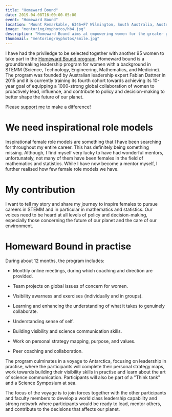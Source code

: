 ```yaml
---
title: "Homeward Bound"
date: 2019-04-08T16:00:00-05:00
event: "Homeward Bound"
location: "Mount Remarkable, 6346+F7 Wilmington, South Australia, Australia"
image: "mentoring/myphotos/hb4.jpg"
description: "Homeward Bound aims at empowering women for the greater good."
thumbnail: "mentoring/myphotos/smile.jpg"
---
```

I have had the priviledge to be selected together with another 95 women to take part in the [Homeward Bound program](https://homewardboundprojects.com.au/about/). Homeward bound is a groundbreaking leadership program for women with a background in STEMM (Science, Technology, Engineering, Mathematics, and Medicine). <!--more-->The program was founded by Australian leadership expert Fabian Dattner in 2015 and it is currently training its fourth cohort towards achieving its 10-year goal of equipping a 1000-strong global collaboration of women to proactively lead, influence, and contribute to policy and decision-making to better shape the future of our planet.

Please [support me](https://chuffed.org/project/patriciamenendez) to make a difference!  


# We need inspirational role models 

Inspirational female role models are something that I have been searching for throughout my entire career. This has definitely being something missing. Although, I find myself very lucky to have had wonderful mentors, unfortunately, not many of them have been females in the field of mathematics and statistics. While I have now become a mentor myself, I further realised how few female role models we have.

# My contribution

I want to tell my story and share my journey to inspire females to pursue careers in STEMM and in particular in mathematics and statistics. Our voices need to be heard at all levels of policy and decision-making, especially those concerning the future of our planet and the care of our environment.



# Homeward Bound in practise

During about 12 months, the program includes:

- Monthly online meetings, during which coaching and direction are provided.

- Team projects on global issues of concern for women.

- Visibility awarness and exercises (individually and in groups).

- Learning and enhancing the understanding of what it takes to genuinely collaborate.

- Understanding sense of self.

- Building visibility and science communication skills.

- Work on personal strategy mapping, purpose, and values.

- Peer coaching and collaboration.

The program culminates in a voyage to Antarctica, focusing on leadership in practise, where the participants will complete their personal strategy maps, work towards building their visibility skills in practise and learn about the art of science communication. Participants will also be part of a "Think tank" and a Science Symposium at sea.



The focus of the voyage is to join forces together with the other participants and faculty members to develop a world class leadership capability and strong network where participants would be ready to lead, mentor others, and contribute to the decisions that affects our planet.




